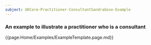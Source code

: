 ```yaml
---
subject: UKCore-Practitioner-ConsultantSandraGose-Example
---
```

### An example to illustrate a practitioner who is a consultant

{{page:Home/Examples/ExampleTemplate.page.md}}